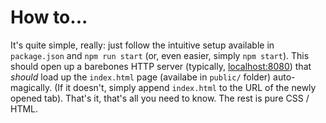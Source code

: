 How to...
=========

It's quite simple, really: just follow the intuitive setup available in `package.json` and `npm run start` (or, even easier, simply `npm start`). This should open up a barebones HTTP server (typically, [localhost:8080](http://localhost:8080)) that _should_ load up the `index.html` page (availabe in `public/` folder) auto-magically. (If it doesn't, simply append `index.html` to the URL of the newly opened tab). That's it, that's all you need to know. The rest is pure CSS / HTML.

